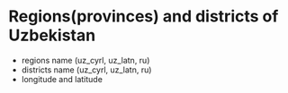 # Regions(provinces) and districts of Uzbekistan

* regions name (uz_cyrl, uz_latn, ru)
* districts name (uz_cyrl, uz_latn, ru)
* longitude and latitude
